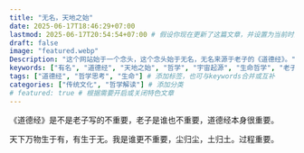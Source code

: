 ```yaml
---
title: "无名，天地之始"
date: 2025-06-17T18:46:29+07:00
lastmod: 2025-06-17T20:54:54+07:00 # 假设你现在更新了这篇文章，并设置为当前时间
draft: false
image: "featured.webp"
Description: "这个网站始于一个念头，这个念头始于无名，无名来源于老子的《道德经》。"
keywords: ["有名", "道德经", "天地之始", "哲学", "宇宙起源", "生命哲学", "老子思想"] # 添加关键词
tags: ["道德经", "哲学思考", "生命"] # 添加标签，也可与keywords合并或互补
categories: ["传统文化", "哲学解读"] # 添加分类
# featured: true # 根据需要开启或关闭特色文章
---
```


《道德经》是不是老子写的不重要，老子是谁也不重要，道德经本身很重要。

天下万物生于有，有生于无。我是谁更不重要，尘归尘，土归土。过程重要。
